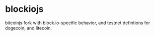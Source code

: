 blockiojs
=========

bitcoinjs fork with block.io-specific behavior, and testnet defintions for dogecoin, and litecoin.
